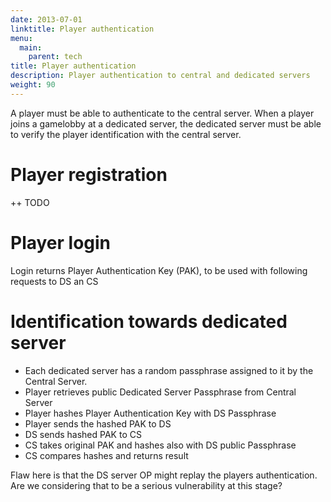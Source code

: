 ```yaml
---
date: 2013-07-01
linktitle: Player authentication
menu:
  main:
    parent: tech
title: Player authentication
description: Player authentication to central and dedicated servers
weight: 90
---
```


A player must be able to authenticate to the central server. When a player joins a gamelobby at a dedicated server, the dedicated server must be able to verify the player identification with the central server.

# Player registration

++ TODO

# Player login

Login returns Player Authentication Key (PAK), to be used with following requests to DS an CS

# Identification towards dedicated server

 - Each dedicated server has a random passphrase assigned to it by the Central Server.
 - Player retrieves public Dedicated Server Passphrase from Central Server
 - Player hashes Player Authentication Key with DS Passphrase
 - Player sends the hashed PAK to DS
 - DS sends hashed PAK to CS
 - CS takes original PAK and hashes also with DS public Passphrase
 - CS compares hashes and returns result

Flaw here is that the DS server OP might replay the players authentication. Are we considering that to be a serious vulnerability at this stage?
